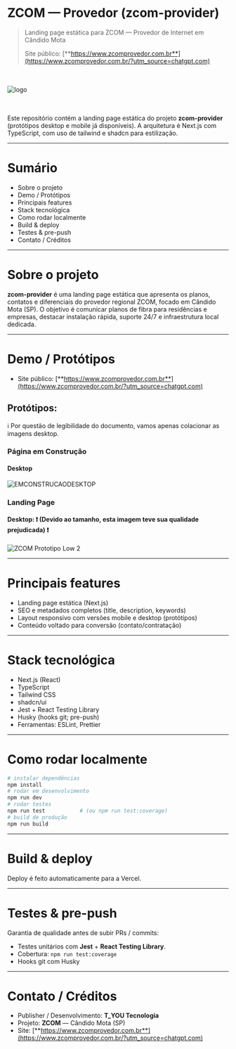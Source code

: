 # ZCOM — Provedor (zcom-provider)

> Landing page estática para ZCOM — Provedor de Internet em Cândido Mota
>
> Site público:
> [**https://www.zcomprovedor.com.br**](https://www.zcomprovedor.com.br/?utm_source=chatgpt.com)

\
\
<img  alt="logo" src="https://github.com/user-attachments/assets/18e4dc22-60d7-44e3-91ac-0aa05b0f3407" />

\
\
Este repositório contém a landing page estática do projeto **zcom-provider** (protótipos desktop e
mobile já disponíveis). A arquitetura é Next.js com TypeScript, com uso de tailwind e shadcn para
estilização.

---

# Sumário

- Sobre o projeto
- Demo / Protótipos
- Principais features
- Stack tecnológica
- Como rodar localmente
- Build & deploy
- Testes & pre-push
- Contato / Créditos

---

# Sobre o projeto

**zcom-provider** é uma landing page estática que apresenta os planos, contatos e diferenciais do
provedor regional ZCOM, focado em Cândido Mota (SP). O objetivo é comunicar planos de fibra para
residências e empresas, destacar instalação rápida, suporte 24/7 e infraestrutura local dedicada.

---

# Demo / Protótipos

- Site público:
  [**https://www.zcomprovedor.com.br**](https://www.zcomprovedor.com.br/?utm_source=chatgpt.com)

## Protótipos:

ℹ Por questão de legibilidade do documento, vamos apenas colacionar as imagens desktop.

### Página em Construção

#### Desktop

<img alt="EMCONSTRUCAODESKTOP" src="https://github.com/user-attachments/assets/02d84506-d28e-4148-a42b-74c90cefaee7" />

### Landing Page

#### Desktop: ❗ **(Devido ao tamanho, esta imagem teve sua qualidade prejudicada)** ❗

![ZCOM Prototipo Low 2](https://github.com/user-attachments/assets/169dbb6f-2a6a-43ba-953f-59a04ede4989)

---

# Principais features

- Landing page estática (Next.js)
- SEO e metadados completos (title, description, keywords)
- Layout responsivo com versões mobile e desktop (protótipos)
- Conteúdo voltado para conversão (contato/contratação)

---

# Stack tecnológica

- Next.js (React)
- TypeScript
- Tailwind CSS
- shadcn/ui
- Jest + React Testing Library
- Husky (hooks git; pre-push)
- Ferramentas: ESLint, Prettier

---

# Como rodar localmente

```bash
# instalar dependências
npm install
# rodar em desenvolvimento
npm run dev
# rodar testes
npm run test           # (ou npm run test:coverage)
# build de produção
npm run build
```

---

# Build & deploy

Deploy é feito automaticamente para a Vercel.

---

# Testes & pre-push

Garantia de qualidade antes de subir PRs / commits:

- Testes unitários com **Jest** + **React Testing Library**.
- Cobertura: `npm run test:coverage`
- Hooks git com Husky

---

# Contato / Créditos

- Publisher / Desenvolvimento: **T_YOU Tecnologia**
- Projeto: **ZCOM** — Cândido Mota (SP)
- Site:
  [**https://www.zcomprovedor.com.br**](https://www.zcomprovedor.com.br/?utm_source=chatgpt.com)
